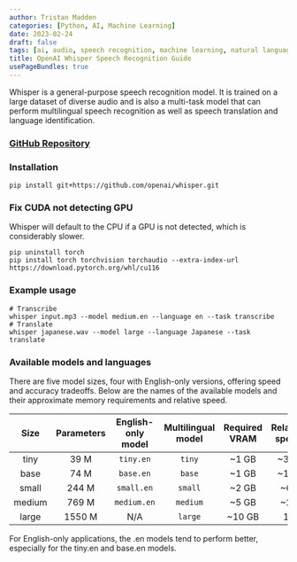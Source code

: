 ```yaml
---
author: Tristan Madden
categories: [Python, AI, Machine Learning]
date: 2023-02-24
draft: false
tags: [ai, audio, speech recognition, machine learning, natural language processing, openai, python, cuda, gpu, multilingual]
title: OpenAI Whisper Speech Recognition Guide
usePageBundles: true
---
```


Whisper is a general-purpose speech recognition model. It is trained on a large dataset of diverse audio and is also a multi-task model that can perform multilingual speech recognition as well as speech translation and language identification.

<h3><a href="https://github.com/openai/whisper">GitHub Repository</a></h3>

<h3>Installation</h3>

```Shell
pip install git+https://github.com/openai/whisper.git 
```

<h3>Fix CUDA not detecting GPU</h3>
Whisper will default to the CPU if a GPU is not detected, which is considerably slower.

```Shell
pip uninstall torch
pip install torch torchvision torchaudio --extra-index-url https://download.pytorch.org/whl/cu116
```

<h3>Example usage</h3>

```Shell
# Transcribe
whisper input.mp3 --model medium.en --language en --task transcribe
# Translate
whisper japanese.wav --model large --language Japanese --task translate
```

<h3>Available models and languages</h3>

There are five model sizes, four with English-only versions, offering speed and accuracy tradeoffs. Below are the names of the available models and their approximate memory requirements and relative speed. 


|  Size  | Parameters | English-only model | Multilingual model | Required VRAM | Relative speed |
|:------:|:----------:|:------------------:|:------------------:|:-------------:|:--------------:|
|  tiny  |    39 M    |     `tiny.en`      |       `tiny`       |     ~1 GB     |      ~32x      |
|  base  |    74 M    |     `base.en`      |       `base`       |     ~1 GB     |      ~16x      |
| small  |   244 M    |     `small.en`     |      `small`       |     ~2 GB     |      ~6x       |
| medium |   769 M    |    `medium.en`     |      `medium`      |     ~5 GB     |      ~2x       |
| large  |   1550 M   |        N/A         |      `large`       |    ~10 GB     |       1x       |

For English-only applications, the .en models tend to perform better, especially for the tiny.en and base.en models.